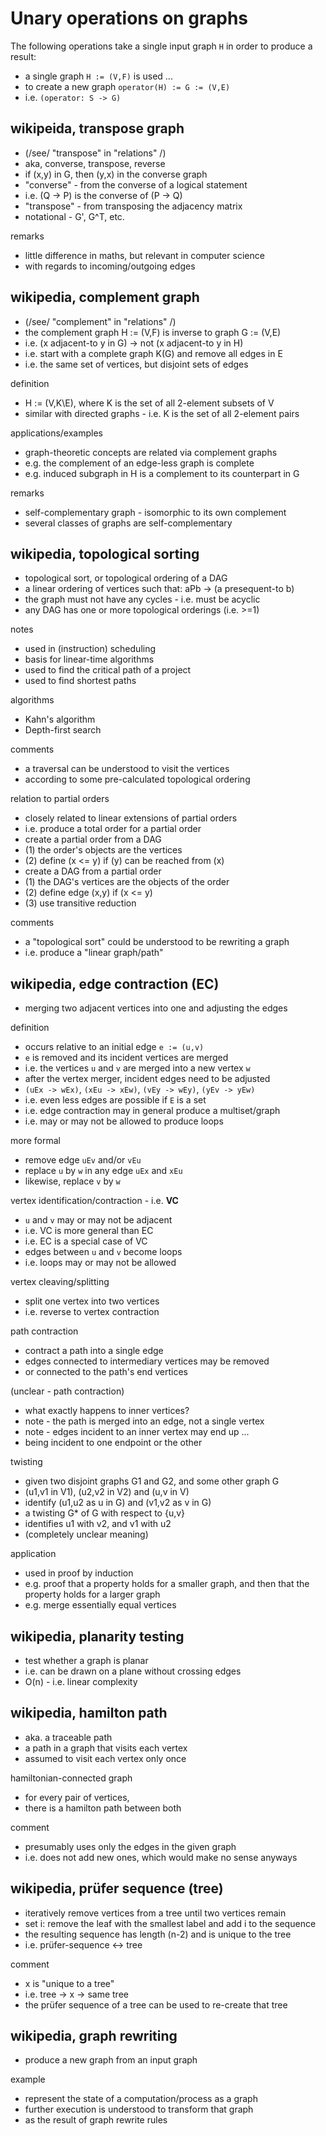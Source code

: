 
<!-- ======================================================================= -->
# Unary operations on graphs

The following operations take a single input graph `H`
in order to produce a result:

* a single graph `H := (V,F)` is used ...
* to create a new graph `operator(H) := G := (V,E)`
* i.e. `(operator: S -> G)`

<!-- ======================================================================= -->
## wikipeida, transpose graph

* (/see/ "transpose" in "relations" /)
* aka, converse, transpose, reverse
* if (x,y) in G, then (y,x) in the converse graph
* "converse" - from the converse of a logical statement
* i.e. (Q -> P) is the converse of (P -> Q)
* "transpose" - from transposing the adjacency matrix
* notational - G', G^T, etc.

remarks

* little difference in maths, but relevant in computer science
* with regards to incoming/outgoing edges

<!-- ======================================================================= -->
## wikipedia, complement graph

* (/see/ "complement" in "relations" /)
* the complement graph H := (V,F) is inverse to graph G := (V,E)
* i.e. (x adjacent-to y in G) -> not (x adjacent-to y in H)
* i.e. start with a complete graph K(G) and remove all edges in E
* i.e. the same set of vertices, but disjoint sets of edges

definition

* H := (V,K\E), where K is the set of all 2-element subsets of V
* similar with directed graphs - i.e. K is the set of all 2-element pairs

applications/examples

* graph-theoretic concepts are related via complement graphs
* e.g. the complement of an edge-less graph is complete
* e.g. induced subgraph in H is a complement to its counterpart in G

remarks

* self-complementary graph - isomorphic to its own complement
* several classes of graphs are self-complementary

<!-- ======================================================================= -->
## wikipedia, topological sorting

* topological sort, or topological ordering of a DAG
* a linear ordering of vertices such that: aPb -> (a presequent-to b)
* the graph must not have any cycles - i.e. must be acyclic
* any DAG has one or more topological orderings (i.e. >=1)

notes

* used in (instruction) scheduling
* basis for linear-time algorithms
* used to find the critical path of a project
* used to find shortest paths

algorithms

* Kahn's algorithm
* Depth-first search

comments

* a traversal can be understood to visit the vertices
* according to some pre-calculated topological ordering

relation to partial orders

* closely related to linear extensions of partial orders
* i.e. produce a total order for a partial order
* create a partial order from a DAG
* (1) the order's objects are the vertices
* (2) define (x <= y) if (y) can be reached from (x)
* create a DAG from a partial order
* (1) the DAG's vertices are the objects of the order
* (2) define edge (x,y) if (x <= y)
* (3) use transitive reduction

comments

* a "topological sort" could be understood to be rewriting a graph
* i.e. produce a "linear graph/path"

<!-- ======================================================================= -->
## wikipedia, edge contraction (EC)

* merging two adjacent vertices into one and adjusting the edges

definition

* occurs relative to an initial edge `e := (u,v)`
* `e` is removed and its incident vertices are merged
* i.e. the vertices `u` and `v` are merged into a new vertex `w`
* after the vertex merger, incident edges need to be adjusted
* `(uEx -> wEx)`, `(xEu -> xEw)`, `(vEy -> wEy)`, `(yEv -> yEw)`
* i.e. even less edges are possible if `E` is a set
* i.e. edge contraction may in general produce a multiset/graph
* i.e. may or may not be allowed to produce loops

more formal

* remove edge `uEv` and/or `vEu`
* replace `u` by `w` in any edge `uEx` and `xEu`
* likewise, replace `v` by `w`

vertex identification/contraction - i.e. **VC**

* `u` and `v` may or may not be adjacent
* i.e. VC is more general than EC
* i.e. EC is a special case of VC
* edges between `u` and `v` become loops
* i.e. loops may or may not be allowed

vertex cleaving/splitting

* split one vertex into two vertices
* i.e. reverse to vertex contraction

path contraction

* contract a path into a single edge
* edges connected to intermediary vertices may be removed
* or connected to the path's end vertices

(unclear - path contraction)

* what exactly happens to inner vertices?
* note - the path is merged into an edge, not a single vertex
* note - edges incident to an inner vertex may end up ...
* being incident to one endpoint or the other

twisting

* given two disjoint graphs G1 and G2, and some other graph G
* (u1,v1 in V1), (u2,v2 in V2) and (u,v in V)
* identify (u1,u2 as u in G) and (v1,v2 as v in G)
* a twisting G* of G with respect to {u,v}
* identifies u1 with v2, and v1 with u2
* (completely unclear meaning)

application

* used in proof by induction
* e.g. proof that a property holds for a smaller graph,
  and then that the property holds for a larger graph
* e.g. merge essentially equal vertices

<!-- ======================================================================= -->
## wikipedia, planarity testing

* test whether a graph is planar
* i.e. can be drawn on a plane without crossing edges
* O(n) - i.e. linear complexity

<!-- ======================================================================= -->
## wikipedia, hamilton path

* aka. a traceable path
* a path in a graph that visits each vertex
* assumed to visit each vertex only once

hamiltonian-connected graph

* for every pair of vertices,
* there is a hamilton path between both

comment

* presumably uses only the edges in the given graph
* i.e. does not add new ones, which would make no sense anyways

<!-- ======================================================================= -->
## wikipedia, prüfer sequence (tree)

* iteratively remove vertices from a tree until two vertices remain
* set i: remove the leaf with the smallest label and add i to the sequence
* the resulting sequence has length (n-2) and is unique to the tree
* i.e. prüfer-sequence <-> tree

comment

* x is "unique to a tree"
* i.e. tree -> x -> same tree
* the prüfer sequence of a tree can be used to re-create that tree

<!-- ======================================================================= -->
## wikipedia, graph rewriting

* produce a new graph from an input graph

example

* represent the state of a computation/process as a graph
* further execution is understood to transform that graph
* as the result of graph rewrite rules
